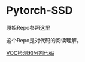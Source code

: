 # Pytorch-SSD

原始Repo参照[这里](https://github.com/amdegroot/ssd.pytorch)

这个Repo是对代码的阅读理解。

[VOC检测和分割代码](https://github.com/fmassa/vision/blob/voc_dataset/torchvision/datasets/voc.py)